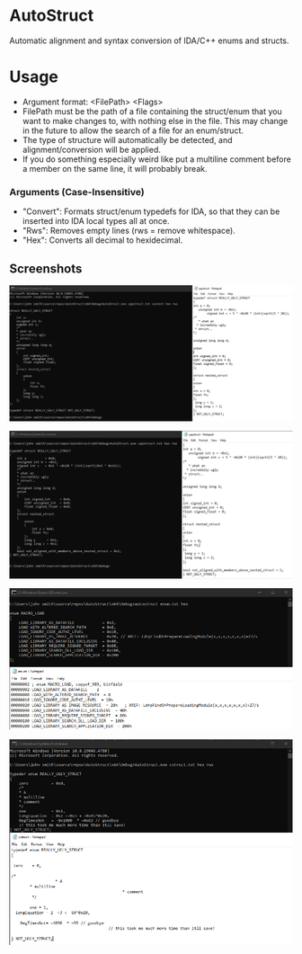 # AutoStruct

Automatic alignment and syntax conversion of IDA/C++ enums and structs.

# Usage

- Argument format: &lt;FilePath&gt; &lt;Flags&gt;
- FilePath must be the path of a file containing the struct/enum that you want to make changes to, with nothing else in the file. This may change in the future to allow the search of a file for an enum/struct.
- The type of structure will automatically be detected, and alignment/conversion will be applied.
- If you do something especially weird like put a multiline comment before a member on the same line, it will probably break.

### Arguments (Case-Insensitive)

- "Convert": Formats struct/enum typedefs for IDA, so that they can be inserted into IDA local types all at once.
- "Rws": Removes empty lines (rws = remove whitespace).
- "Hex": Converts all decimal to hexidecimal.

## Screenshots

![Struct Conversion](.github/StructConversion.png)

![Struct Alignment](.github/StructAlignment.png)

![Enum Conversion](.github/EnumConversion.png)

![Enum Alignment](.github/EnumAlignment.png)
